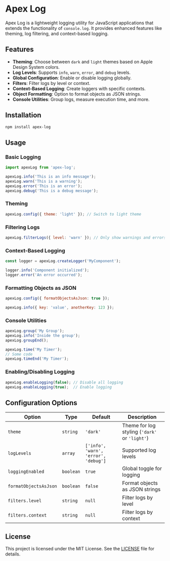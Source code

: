 # Apex Log

Apex Log is a lightweight logging utility for JavaScript applications that extends the functionality of `console.log`. It provides enhanced features like theming, log filtering, and context-based logging.

## Features

- **Theming**: Choose between `dark` and `light` themes based on Apple Design System colors.
- **Log Levels**: Supports `info`, `warn`, `error`, and `debug` levels.
- **Global Configuration**: Enable or disable logging globally.
- **Filters**: Filter logs by level or context.
- **Context-Based Logging**: Create loggers with specific contexts.
- **Object Formatting**: Option to format objects as JSON strings.
- **Console Utilities**: Group logs, measure execution time, and more.

## Installation

```bash
npm install apex-log
```

## Usage

### Basic Logging

```javascript
import apexLog from 'apex-log';

apexLog.info('This is an info message');
apexLog.warn('This is a warning');
apexLog.error('This is an error');
apexLog.debug('This is a debug message');
```

### Theming

```javascript
apexLog.config({ theme: 'light' }); // Switch to light theme
```

### Filtering Logs

```javascript
apexLog.filterLogs({ level: 'warn' }); // Only show warnings and errors
```

### Context-Based Logging

```javascript
const logger = apexLog.createLogger('MyComponent');

logger.info('Component initialized');
logger.error('An error occurred');
```

### Formatting Objects as JSON

```javascript
apexLog.config({ formatObjectsAsJson: true });

apexLog.info({ key: 'value', anotherKey: 123 });
```

### Console Utilities

```javascript
apexLog.group('My Group');
apexLog.info('Inside the group');
apexLog.groupEnd();

apexLog.time('My Timer');
// Some code
apexLog.timeEnd('My Timer');
```

### Enabling/Disabling Logging

```javascript
apexLog.enableLogging(false); // Disable all logging
apexLog.enableLogging(true);  // Enable logging
```

## Configuration Options

| Option                | Type      | Default   | Description                                   |
|-----------------------|-----------|-----------|-----------------------------------------------|
| `theme`               | `string`  | `'dark'`  | Theme for log styling (`'dark'` or `'light'`) |
| `logLevels`           | `array`   | `['info', 'warn', 'error', 'debug']` | Supported log levels |
| `loggingEnabled`      | `boolean` | `true`    | Global toggle for logging                    |
| `formatObjectsAsJson` | `boolean` | `false`   | Format objects as JSON strings               |
| `filters.level`       | `string`  | `null`    | Filter logs by level                         |
| `filters.context`     | `string`  | `null`    | Filter logs by context                       |

## License

This project is licensed under the MIT License. See the [LICENSE](LICENSE) file for details.